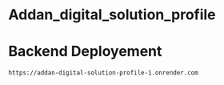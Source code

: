 # Addan_digital_solution_profile


# Backend Deployement

```bash
https://addan-digital-solution-profile-1.onrender.com
```
